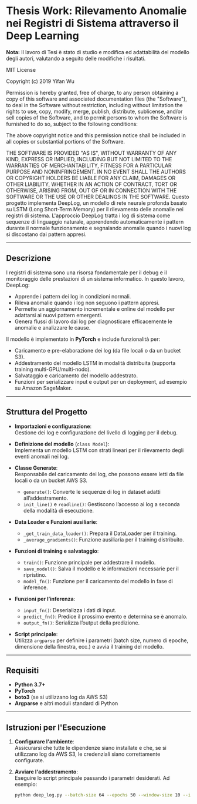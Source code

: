 # Thesis Work: Rilevamento Anomalie nei Registri di Sistema attraverso il Deep Learning
**Nota:** Il lavoro di Tesi è stato di studio e modifica ed adattabilità del modello degli autori, valutando a seguito delle modifiche i risultati.

MIT License

Copyright (c) 2019 Yifan Wu

Permission is hereby granted, free of charge, to any person obtaining a copy
of this software and associated documentation files (the "Software"), to deal
in the Software without restriction, including without limitation the rights
to use, copy, modify, merge, publish, distribute, sublicense, and/or sell
copies of the Software, and to permit persons to whom the Software is
furnished to do so, subject to the following conditions:

The above copyright notice and this permission notice shall be included in all
copies or substantial portions of the Software.

THE SOFTWARE IS PROVIDED "AS IS", WITHOUT WARRANTY OF ANY KIND, EXPRESS OR
IMPLIED, INCLUDING BUT NOT LIMITED TO THE WARRANTIES OF MERCHANTABILITY,
FITNESS FOR A PARTICULAR PURPOSE AND NONINFRINGEMENT. IN NO EVENT SHALL THE
AUTHORS OR COPYRIGHT HOLDERS BE LIABLE FOR ANY CLAIM, DAMAGES OR OTHER
LIABILITY, WHETHER IN AN ACTION OF CONTRACT, TORT OR OTHERWISE, ARISING FROM,
OUT OF OR IN CONNECTION WITH THE SOFTWARE OR THE USE OR OTHER DEALINGS IN THE
SOFTWARE.
Questo progetto implementa DeepLog, un modello di rete neurale profonda basato su LSTM (Long Short-Term Memory) per il rilevamento delle anomalie nei registri di sistema. L'approccio DeepLog tratta i log di sistema come sequenze di linguaggio naturale, apprendendo automaticamente i pattern durante il normale funzionamento e segnalando anomalie quando i nuovi log si discostano dai pattern appresi.

---

## Descrizione

I registri di sistema sono una risorsa fondamentale per il debug e il monitoraggio delle prestazioni di un sistema informatico. In questo lavoro, DeepLog:
- Apprende i pattern dei log in condizioni normali.
- Rileva anomalie quando i log non seguono i pattern appresi.
- Permette un aggiornamento incrementale e online del modello per adattarsi ai nuovi pattern emergenti.
- Genera flussi di lavoro dai log per diagnosticare efficacemente le anomalie e analizzare le cause.

Il modello è implementato in **PyTorch** e include funzionalità per:
- Caricamento e pre-elaborazione dei log (da file locali o da un bucket S3).
- Addestramento del modello LSTM in modalità distribuita (supporta training multi-GPU/multi-nodo).
- Salvataggio e caricamento del modello addestrato.
- Funzioni per serializzare input e output per un deployment, ad esempio su Amazon SageMaker.

---

## Struttura del Progetto

- **Importazioni e configurazione**:  
  Gestione dei log e configurazione del livello di logging per il debug.

- **Definizione del modello** (`class Model`):  
  Implementa un modello LSTM con strati lineari per il rilevamento degli eventi anomali nei log.

- **Classe Generate**:  
  Responsabile del caricamento dei log, che possono essere letti da file locali o da un bucket AWS S3.  
  - `generate()`: Converte le sequenze di log in dataset adatti all’addestramento.
  - `init_line()` e `readline()`: Gestiscono l’accesso ai log a seconda della modalità di esecuzione.

- **Data Loader e Funzioni ausiliarie**:  
  - `_get_train_data_loader()`: Prepara il DataLoader per il training.
  - `_average_gradients()`: Funzione ausiliaria per il training distribuito.

- **Funzioni di training e salvataggio**:
  - `train()`: Funzione principale per addestrare il modello.
  - `save_model()`: Salva il modello e le informazioni necessarie per il ripristino.
  - `model_fn()`: Funzione per il caricamento del modello in fase di inference.

- **Funzioni per l’inferenza**:
  - `input_fn()`: Deserializza i dati di input.
  - `predict_fn()`: Predice il prossimo evento e determina se è anomalo.
  - `output_fn()`: Serializza l’output della predizione.

- **Script principale**:  
  Utilizza `argparse` per definire i parametri (batch size, numero di epoche, dimensione della finestra, ecc.) e avvia il training del modello.

---

## Requisiti

- **Python 3.7+**
- **PyTorch**
- **boto3** (se si utilizzano log da AWS S3)
- **Argparse** e altri moduli standard di Python


---

## Istruzioni per l'Esecuzione

1. **Configurare l'ambiente**:  
   Assicurarsi che tutte le dipendenze siano installate e che, se si utilizzano log da AWS S3, le credenziali siano correttamente configurate.

2. **Avviare l'addestramento**:  
   Eseguire lo script principale passando i parametri desiderati. Ad esempio:
   ```bash
   python deep_log.py --batch-size 64 --epochs 50 --window-size 10 --input-size 1 --hidden-size 64 --num-layers 2 --num-classes <NUM_CLASSES> --num-candidates <NUM_CANDIDATES> --local True

